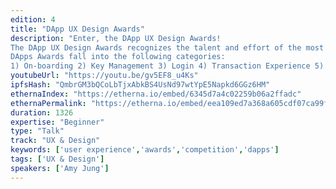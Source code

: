 ```yaml
---
edition: 4
title: "DApp UX Design Awards"
description: "Enter, the DApp UX Design Awards! 
The DApp UX Design Awards recognizes the talent and effort of the most ingenious DApps from developers and designers; voted by the community, for the community.
DApps Awards fall into the following categories:
1) On-boarding 2) Key Management 3) Login 4) Transaction Experience 5) Visual Identity 6) Overall UX"
youtubeUrl: "https://youtu.be/gv5EF8_u4Ks"
ipfsHash: "QmbrGM3bQCoLbTjxAbkBS4UsNd97wtYpE5Napkd6GGz6HM"
ethernaIndex: "https://etherna.io/embed/6345d7a4c02259b06a2ffadc"
ethernaPermalink: "https://etherna.io/embed/eea109ed7a368a605cdf07ca99fd193c0d60c8d7103d3ad8894da741e23260ee"
duration: 1326
expertise: "Beginner"
type: "Talk"
track: "UX & Design"
keywords: ['user experience','awards','competition','dapps']
tags: ['UX & Design']
speakers: ['Amy Jung']
---
```

